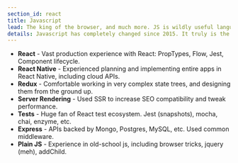 ```yaml
---
section_id: react
title: Javascript
lead: The king of the browser, and much more. JS is wildly useful language.
details: Javascript has completely changed since 2015. It truly is the language of the web, but now it's proven itself as **the** leader of cross-platform programming. I always lean on JS for client-facing programming. 
---
```


* **React** - Vast production experience with React: PropTypes, Flow, Jest, Component lifecycle. 
* **React Native** - Experienced planning and implementing entire apps in React Native, including cloud APIs. 
* **Redux** - Comfortable working in very complex state trees, and designing them from the ground up. 
* **Server Rendering** - Used SSR to increase SEO compatibility and tweak performance. 
* **Tests** - Huge fan of React test ecosystem. Jest (snapshots), mocha, chai, enzyme, etc. 
* **Express** - APIs backed by Mongo, Postgres, MySQL, etc. Used common middleware.
* **Plain JS** - Experience in old-school js, including browser tricks, jquery (meh), addChild. 
